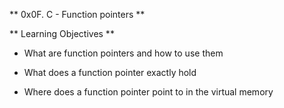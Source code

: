 ** 0x0F. C - Function pointers **

** Learning Objectives **

* What are function pointers and how to use them

* What does a function pointer exactly hold

* Where does a function pointer point to in the virtual memory
